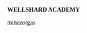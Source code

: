 <p align="center">
 <p style="font-size: 26px"><p style="font-family: Luminari"> <b>WELLSHARD ACADEMY</b> </p></p>
</p>

<p style="font-family: Baskerville"> minezorgas </p>
